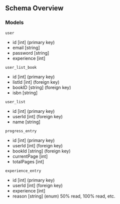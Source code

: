 ## Schema Overview

### Models

`user`

- id [int] (primary key)
- email [string]
- password [string]
- experience [int]

`user_list_book`

- id [int] (primary key)
- listId [int] (foreign key)
- bookID [string] (foreign key)
- isbn [string]

`user_list`

- id [int] (primary key)
- userId [int] (foreign key)
- name [string]

`progress_entry`

- id [int] (primary key)
- userId [int] (foreign key)
- bookId [string] (foreign key)
- currentPage [int]
- totalPages [int]

`experience_entry`

- id [int] (primary key)
- userId [int] (foreign key)
- experience [int]
- reason [string] (enum) 50% read, 100% read, etc.
